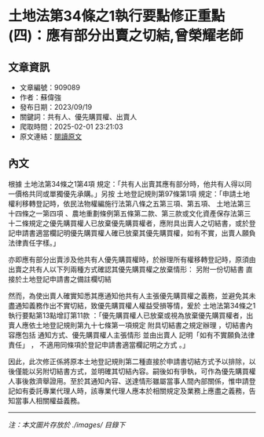 # 土地法第34條之1執行要點修正重點(四)：應有部分出賣之切結,曾榮耀老師

## 文章資訊
- 文章編號：909089
- 作者：蘇偉強
- 發布日期：2023/09/19
- 關鍵詞：共有人、優先購買權、出賣人
- 爬取時間：2025-02-01 23:21:03
- 原文連結：[閱讀原文](https://real-estate.get.com.tw/Columns/detail.aspx?no=909089)

## 內文


根據
土地法第34條之1第4項
規定：「共有人出賣其應有部分時，他共有人得以同一價格共同或單獨優先承購。」另按
土地登記規則第97條第1項
規定：「申請土地權利移轉登記時，依民法物權編施行法第八條之五第三項、第五項、
土地法第三十四條之一第四項
、農地重劃條例第五條第二款、第三款或文化資產保存法第三十二條規定之優先購買權人已放棄優先購買權者，應附具出賣人之切結書，或於登記申請書適當欄記明優先購買權人確已放棄其優先購買權，如有不實，出賣人願負法律責任字樣。」


亦即應有部分出賣涉及他共有人優先購買權時，於辦理所有權移轉登記時，原須由出賣之共有人以下列兩種方式確認其優先購買權之放棄情形：
另附一份切結書
直接於土地登記申請書之備註欄切結


然而，為使出賣人確實知悉其應通知他共有人主張優先購買權之義務，並避免其未盡通知義務作出不實切結，致優先購買權人權益受損等情，爰於
土地法第34條之1執行要點第13點增訂第11款
：「優先購買權人已放棄或視為放棄優先購買權者，出賣人應依土地登記規則第九十七條第一項規定
附具切結書之規定辦理
，切結書內容應包括
通知方式、優先購買權人主張情形
並由出賣人
記明「如有不實願負法律責任」
，
不適用同條項於登記申請書適當欄記明之方式
。」


因此，此次修正係將原本土地登記規則第二種直接於申請書切結方式予以排除，以後僅能以另附切結書方式，並明確其切結內容。嗣後如有爭執，可作為優先購買權人事後救濟舉證用。至於其通知內容、送達情形雖屬當事人間內部關係，惟申請登記如有委託專業代理人時，該專業代理人應本於相關規定及業務上應盡之義務，告知當事人相關權益義務。

---
*注：本文圖片存放於 ./images/ 目錄下*
